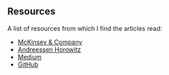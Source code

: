 ## Resources

A list of resources from which I find the articles read:

* [McKinsey & Company](https://www.mckinsey.com/)
* [Andreessen Horowitz](https://a16z.com/)
* [Medium](https://medium.com/topic/technology)
* [GitHub](https://github.com/explore)